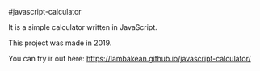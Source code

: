 #javascript-calculator

It is a simple calculator written in JavaScript.

This project was made in 2019.

You can try ir out here: https://lambakean.github.io/javascript-calculator/
